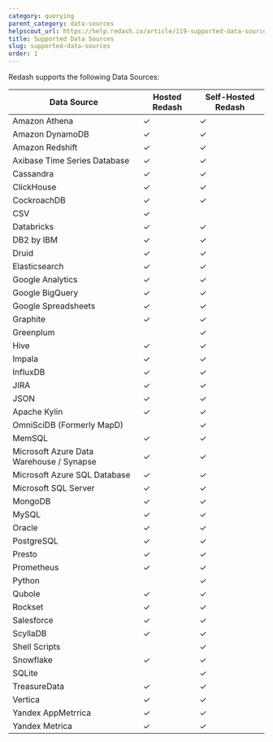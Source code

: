 ```yaml
---
category: querying
parent_category: data-sources
helpscout_url: https://help.redash.io/article/119-supported-data-sources
title: Supported Data Sources
slug: supported-data-sources
order: 1
---
```


Redash supports the following Data Sources:

|  Data Source                                |  Hosted Redash  |  Self-Hosted Redash  |
|  ------------------------------------------ |  -------------  |  ------------------  |
|   Amazon Athena                             |   ✓             |   ✓                  |
|   Amazon DynamoDB                           |   ✓             |   ✓                  |
|   Amazon Redshift                           |   ✓             |   ✓                  |
|   Axibase Time Series Database              |   ✓             |   ✓                  |
|   Cassandra                                 |   ✓             |   ✓                  |
|   ClickHouse                                |   ✓             |   ✓                  |
|   CockroachDB                               |   ✓             |   ✓                  |
|   CSV                                       |   ✓             |                      |
|   Databricks                                |   ✓             |   ✓                  |
|   DB2 by IBM                                |   ✓             |   ✓                  |
|   Druid                                     |   ✓             |   ✓                  |
|   Elasticsearch                             |   ✓             |   ✓                  |
|   Google Analytics                          |   ✓             |   ✓                  |
|   Google BigQuery                           |   ✓             |   ✓                  |
|   Google Spreadsheets                       |   ✓             |   ✓                  |
|   Graphite                                  |   ✓             |   ✓                  |
|   Greenplum                                 |                 |   ✓                  |
|   Hive                                      |   ✓             |   ✓                  |
|   Impala                                    |   ✓             |   ✓                  |
|   InfluxDB                                  |   ✓             |   ✓                  |
|   JIRA                                      |   ✓             |   ✓                  |
|   JSON                                      |   ✓             |   ✓                  |
|   Apache Kylin                              |   ✓             |   ✓                  |
|   OmniSciDB (Formerly MapD)                 |                 |   ✓                  |
|   MemSQL                                    |   ✓             |   ✓                  |
|   Microsoft Azure Data Warehouse / Synapse  |   ✓             |   ✓                  |
|   Microsoft Azure SQL Database              |   ✓             |   ✓                  |
|   Microsoft SQL Server                      |   ✓             |   ✓                  |
|   MongoDB                                   |   ✓             |   ✓                  |
|   MySQL                                     |   ✓             |   ✓                  |
|   Oracle                                    |   ✓             |   ✓                  |
|   PostgreSQL                                |   ✓             |   ✓                  |
|   Presto                                    |   ✓             |   ✓                  |
|   Prometheus                                |   ✓             |   ✓                  |
|   Python                                    |                 |   ✓                  |
|   Qubole                                    |   ✓             |   ✓                  |
|   Rockset                                   |   ✓             |   ✓                  |
|   Salesforce                                |   ✓             |   ✓                  |
|   ScyllaDB                                  |   ✓             |   ✓                  |
|   Shell Scripts                             |                 |   ✓                  |
|   Snowflake                                 |   ✓             |   ✓                  |
|   SQLite                                    |                 |   ✓                  |
|   TreasureData                              |   ✓             |   ✓                  |
|   Vertica                                   |   ✓             |   ✓                  |
|   Yandex AppMetrrica                        |   ✓             |   ✓                  |
|   Yandex Metrica                            |   ✓             |   ✓                  |

